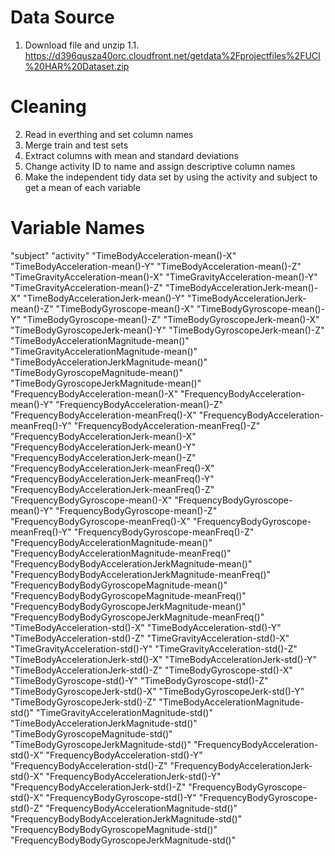 # Data Source

1. Download file and unzip
  1.1. https://d396qusza40orc.cloudfront.net/getdata%2Fprojectfiles%2FUCI%20HAR%20Dataset.zip
  
# Cleaning
  
2. Read in everthing and set column names
3. Merge train and test sets
4. Extract columns with mean and standard deviations
5. Change activity ID to name and assign descriptive column names
6. Make the independent tidy data set by using the activity and subject to get a mean of each variable

# Variable Names

"subject"
"activity"
"TimeBodyAcceleration-mean()-X"
"TimeBodyAcceleration-mean()-Y"
"TimeBodyAcceleration-mean()-Z"
"TimeGravityAcceleration-mean()-X"
"TimeGravityAcceleration-mean()-Y"
"TimeGravityAcceleration-mean()-Z"
"TimeBodyAccelerationJerk-mean()-X"
"TimeBodyAccelerationJerk-mean()-Y"
"TimeBodyAccelerationJerk-mean()-Z"
"TimeBodyGyroscope-mean()-X"
"TimeBodyGyroscope-mean()-Y"
"TimeBodyGyroscope-mean()-Z"
"TimeBodyGyroscopeJerk-mean()-X"
"TimeBodyGyroscopeJerk-mean()-Y"
"TimeBodyGyroscopeJerk-mean()-Z"
"TimeBodyAccelerationMagnitude-mean()"
"TimeGravityAccelerationMagnitude-mean()"
"TimeBodyAccelerationJerkMagnitude-mean()"
"TimeBodyGyroscopeMagnitude-mean()"
"TimeBodyGyroscopeJerkMagnitude-mean()"
"FrequencyBodyAcceleration-mean()-X"
"FrequencyBodyAcceleration-mean()-Y"
"FrequencyBodyAcceleration-mean()-Z"
"FrequencyBodyAcceleration-meanFreq()-X"
"FrequencyBodyAcceleration-meanFreq()-Y"
"FrequencyBodyAcceleration-meanFreq()-Z"
"FrequencyBodyAccelerationJerk-mean()-X"
"FrequencyBodyAccelerationJerk-mean()-Y"
"FrequencyBodyAccelerationJerk-mean()-Z"
"FrequencyBodyAccelerationJerk-meanFreq()-X"
"FrequencyBodyAccelerationJerk-meanFreq()-Y"
"FrequencyBodyAccelerationJerk-meanFreq()-Z"
"FrequencyBodyGyroscope-mean()-X"
"FrequencyBodyGyroscope-mean()-Y"
"FrequencyBodyGyroscope-mean()-Z"
"FrequencyBodyGyroscope-meanFreq()-X"
"FrequencyBodyGyroscope-meanFreq()-Y"
"FrequencyBodyGyroscope-meanFreq()-Z"
"FrequencyBodyAccelerationMagnitude-mean()"
"FrequencyBodyAccelerationMagnitude-meanFreq()"
"FrequencyBodyBodyAccelerationJerkMagnitude-mean()"
"FrequencyBodyBodyAccelerationJerkMagnitude-meanFreq()"
"FrequencyBodyBodyGyroscopeMagnitude-mean()"
"FrequencyBodyBodyGyroscopeMagnitude-meanFreq()"
"FrequencyBodyBodyGyroscopeJerkMagnitude-mean()"
"FrequencyBodyBodyGyroscopeJerkMagnitude-meanFreq()"
"TimeBodyAcceleration-std()-X"
"TimeBodyAcceleration-std()-Y"
"TimeBodyAcceleration-std()-Z"
"TimeGravityAcceleration-std()-X"
"TimeGravityAcceleration-std()-Y"
"TimeGravityAcceleration-std()-Z"
"TimeBodyAccelerationJerk-std()-X"
"TimeBodyAccelerationJerk-std()-Y"
"TimeBodyAccelerationJerk-std()-Z"
"TimeBodyGyroscope-std()-X"
"TimeBodyGyroscope-std()-Y"
"TimeBodyGyroscope-std()-Z"
"TimeBodyGyroscopeJerk-std()-X"
"TimeBodyGyroscopeJerk-std()-Y"
"TimeBodyGyroscopeJerk-std()-Z"
"TimeBodyAccelerationMagnitude-std()"
"TimeGravityAccelerationMagnitude-std()"
"TimeBodyAccelerationJerkMagnitude-std()"
"TimeBodyGyroscopeMagnitude-std()"
"TimeBodyGyroscopeJerkMagnitude-std()"
"FrequencyBodyAcceleration-std()-X"
"FrequencyBodyAcceleration-std()-Y"
"FrequencyBodyAcceleration-std()-Z"
"FrequencyBodyAccelerationJerk-std()-X"
"FrequencyBodyAccelerationJerk-std()-Y"
"FrequencyBodyAccelerationJerk-std()-Z"
"FrequencyBodyGyroscope-std()-X"
"FrequencyBodyGyroscope-std()-Y"
"FrequencyBodyGyroscope-std()-Z"
"FrequencyBodyAccelerationMagnitude-std()"
"FrequencyBodyBodyAccelerationJerkMagnitude-std()"
"FrequencyBodyBodyGyroscopeMagnitude-std()"
"FrequencyBodyBodyGyroscopeJerkMagnitude-std()"
